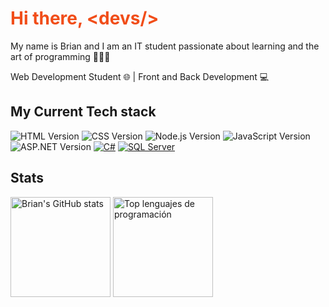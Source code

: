 <link rel="stylesheet" href="https://cdnjs.cloudflare.com/ajax/libs/font-awesome/5.15.3/css/all.min.css">


<h1 style="color:#f14d18">Hi there, &lt;devs/&gt;</h1>

My name is Brian and I am an IT student passionate about learning and the art of programming 👨🏻‍💻

Web Development Student 🌐 | Front and Back Development 💻

## My Current Tech stack
![HTML Version](https://img.shields.io/badge/HTML-e34c26?style=for-the-badge&logo=html5&logoColor=white) ![CSS Version](https://img.shields.io/badge/CSS-1572B6?style=for-the-badge&logo=css3&logoColor=white) ![Node.js Version](https://img.shields.io/badge/Node.js-43853d?style=for-the-badge&logo=node.js&logoColor=white) ![JavaScript Version](https://img.shields.io/badge/JavaScript-F7DF1E?style=for-the-badge&logo=javascript&logoColor=black) ![ASP.NET Version](https://img.shields.io/badge/ASP.NET-512BD4?style=for-the-badge&logo=.net&logoColor=white) [![C#](https://img.shields.io/badge/C%23-239120?style=for-the-badge&logo=c-sharp&logoColor=white)](https://docs.microsoft.com/en-us/dotnet/csharp/) [![SQL Server](https://img.shields.io/badge/SQL_Server-CC2927?style=for-the-badge&logo=microsoft-sql-server&logoColor=white)](https://www.microsoft.com/en-us/sql-server)






## Stats
<p align="left">
  <img height="160em" src="https://github-readme-stats.vercel.app/api?username=bragr05&show_icons=true&theme=github_dark" alt="Brian's GitHub stats">
  <img height="160em" src="https://github-readme-stats.vercel.app/api/top-langs/?username=bragr05&layout=compact&theme=github_dark" alt="Top lenguajes de programación">
</p>
